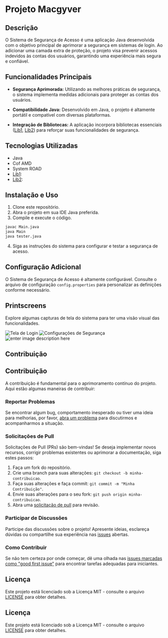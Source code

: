 # Projeto Macgyver

## Descrição

O Sistema de Segurança de Acesso é uma aplicação Java desenvolvida com o objetivo principal de aprimorar a segurança em sistemas de login. Ao adicionar uma camada extra de proteção, o projeto visa prevenir acessos indevidos às contas dos usuários, garantindo uma experiência mais segura e confiável.

## Funcionalidades Principais

- **Segurança Aprimorada:** Utilizando as melhores práticas de segurança, o sistema implementa medidas adicionais para proteger as contas dos usuários.
  
- **Compatibilidade Java:** Desenvolvido em Java, o projeto é altamente portátil e compatível com diversas plataformas.

- **Integração de Bibliotecas:** A aplicação incorpora bibliotecas essenciais ([Lib1](https://docs.oracle.com/javase/8/docs/api/java/util/Random.html), [Lib2](https://www.w3schools.com/java/java_user_input.asp)) para reforçar suas funcionalidades de segurança.

## Tecnologias Utilizadas

- Java
- Cof AMD
- System ROAD
- [Lib1](https://docs.oracle.com/javase/8/docs/api/java/util/Random.html): 
- [Lib2](https://www.w3schools.com/java/java_user_input.asp):

## Instalação e Uso

1. Clone este repositório.
2. Abra o projeto em sua IDE Java preferida.
3. Compile e execute o código.

```bash
javac Main.java
java Main
java tester.java
```

4. Siga as instruções do sistema para configurar e testar a segurança de acesso.

## Configuração Adicional

O Sistema de Segurança de Acesso é altamente configurável. Consulte o arquivo de configuração `config.properties` para personalizar as definições conforme necessário.

## Printscreens

Explore algumas capturas de tela do sistema para ter uma visão visual das funcionalidades.

![Tela de Login](https://cdn.discordapp.com/attachments/1136777744877891685/1207513909259538472/image.png?ex=65dfebf6&is=65cd76f6&hm=f2b2c495c54d503f95c6420d45eb006b23ec80a36eeb0f2a16c4b5cf4f7a183f&)
![Configurações de Segurança](https://cdn.discordapp.com/attachments/1136777744877891685/1207514209059872808/image.png?ex=65dfec3d&is=65cd773d&hm=7b61d01fdbd5f3e9690c0d4046e89d3ad353ba0d36a93a2bc2742f6b7f1b0968&)
![enter image description here](https://cdn.discordapp.com/attachments/1136777744877891685/1207514409505656862/image.png?ex=65dfec6d&is=65cd776d&hm=3042e1f9a79f0e379663391bfcbd43ab78655766e00157de6c473220d4207ade&)
## Contribuição

## Contribuição

A contribuição é fundamental para o aprimoramento contínuo do projeto. Aqui estão algumas maneiras de contribuir:

### Reportar Problemas

Se encontrar algum bug, comportamento inesperado ou tiver uma ideia para melhorias, por favor, [abra um problema](link_issues) para discutirmos e acompanharmos a situação.

### Solicitações de Pull

Solicitações de Pull (PRs) são bem-vindas! Se deseja implementar novos recursos, corrigir problemas existentes ou aprimorar a documentação, siga estes passos:

1. Faça um fork do repositório.
2. Crie uma branch para suas alterações: `git checkout -b minha-contribuicao`.
3. Faça suas alterações e faça commit: `git commit -m "Minha Contribuição"`.
4. Envie suas alterações para o seu fork: `git push origin minha-contribuicao`.
5. Abra uma [solicitação de pull](link_pull_requests) para revisão.

### Participar de Discussões

Participe das discussões sobre o projeto! Apresente ideias, esclareça dúvidas ou compartilhe sua experiência nas [issues](link_issues) abertas.

### Como Contribuir

Se não tem certeza por onde começar, dê uma olhada nas [issues marcadas como "good first issue"](link_good_first_issue) para encontrar tarefas adequadas para iniciantes.

## Licença

Este projeto está licenciado sob a Licença MIT - consulte o arquivo [LICENSE](LICENSE) para obter detalhes.


## Licença

Este projeto está licenciado sob a Licença MIT - consulte o arquivo [LICENSE](LICENSE) para obter detalhes.

